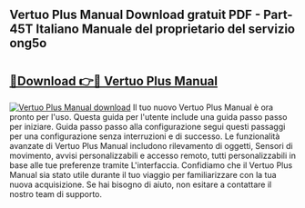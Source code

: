 ## Vertuo Plus Manual Download gratuit PDF - Part-45T Italiano Manuale del proprietario del servizio ong5o

# <h2><a href="http://dffcen.blite.top/?on=Vertuo+Plus+Manual">🔗Download 👉🔴 Vertuo Plus Manual</a></h2>

[![Vertuo Plus Manual download](https://i.imgur.com/lujVjoI.png)](http://dffcen.blite.top/?on=Vertuo+Plus+Manual)
Il tuo nuovo Vertuo Plus Manual è ora pronto per l'uso. Questa guida per l'utente include una guida passo passo per iniziare. Guida passo passo alla configurazione segui questi passaggi per una configurazione senza interruzioni e di successo. Le funzionalità avanzate di Vertuo Plus Manual includono rilevamento di oggetti, Sensori di movimento, avvisi personalizzabili e accesso remoto, tutti personalizzabili in base alle tue preferenze tramite L'interfaccia. Confidiamo che il Vertuo Plus Manual sia stato utile durante il tuo viaggio per familiarizzare con la tua nuova acquisizione. Se hai bisogno di aiuto, non esitare a contattare il nostro team di supporto.

